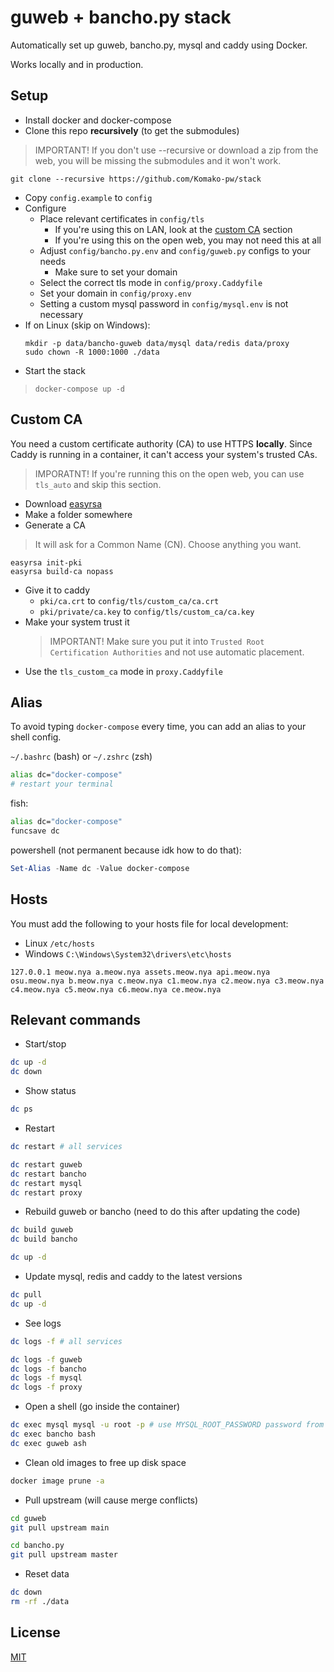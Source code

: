# guweb + bancho.py stack
Automatically set up guweb, bancho.py, mysql and caddy using Docker.

Works locally and in production.

## Setup

- Install docker and docker-compose
- Clone this repo **recursively** (to get the submodules)
> IMPORTANT! If you don't use --recursive or download a zip from the web, you will be missing the submodules and it won't work.
```
git clone --recursive https://github.com/Komako-pw/stack
```
- Copy `config.example` to `config`
- Configure
    - Place relevant certificates in `config/tls`
        - If you're using this on LAN, look at the [custom CA](#custom-ca) section
        - If you're using this on the open web, you may not need this at all
    - Adjust `config/bancho.py.env` and `config/guweb.py` configs to your needs
        - Make sure to set your domain
    - Select the correct tls mode in `config/proxy.Caddyfile`
    - Set your domain in `config/proxy.env`
    - Setting a custom mysql password in `config/mysql.env` is not necessary
- If on Linux (skip on Windows):
    ```
    mkdir -p data/bancho-guweb data/mysql data/redis data/proxy
    sudo chown -R 1000:1000 ./data
    ```
- Start the stack
> `docker-compose up -d`

## Custom CA
You need a custom certificate authority (CA) to use HTTPS **locally**. Since Caddy is running in a container, it can't access your system's trusted CAs.

> IMPORATNT! If you're running this on the open web, you can use `tls_auto` and skip this section.

- Download [easyrsa](https://github.com/OpenVPN/easy-rsa/releases)
- Make a folder somewhere
- Generate a CA
> It will ask for a Common Name (CN). Choose anything you want.

```
easyrsa init-pki
easyrsa build-ca nopass
```

- Give it to caddy
    - `pki/ca.crt` to `config/tls/custom_ca/ca.crt`
    - `pki/private/ca.key` to `config/tls/custom_ca/ca.key`
- Make your system trust it
    > IMPORTANT! Make sure you put it into `Trusted Root Certification Authorities` and not use automatic placement.
- Use the `tls_custom_ca` mode in `proxy.Caddyfile`

## Alias
To avoid typing `docker-compose` every time, you can add an alias to your shell config.

`~/.bashrc` (bash) or `~/.zshrc` (zsh)
```sh
alias dc="docker-compose"
# restart your terminal
```

fish:
```sh
alias dc="docker-compose"
funcsave dc
```

powershell (not permanent because idk how to do that):
```ps1
Set-Alias -Name dc -Value docker-compose
```

## Hosts
You must add the following to your hosts file for local development:

- Linux `/etc/hosts`
- Windows `C:\Windows\System32\drivers\etc\hosts`

```
127.0.0.1 meow.nya a.meow.nya assets.meow.nya api.meow.nya osu.meow.nya b.meow.nya c.meow.nya c1.meow.nya c2.meow.nya c3.meow.nya c4.meow.nya c5.meow.nya c6.meow.nya ce.meow.nya
```

## Relevant commands

- Start/stop
```sh
dc up -d
dc down
```

- Show status
```sh
dc ps
```

- Restart
```sh
dc restart # all services

dc restart guweb
dc restart bancho
dc restart mysql
dc restart proxy
```

- Rebuild guweb or bancho (need to do this after updating the code)
```sh
dc build guweb
dc build bancho

dc up -d
```

- Update mysql, redis and caddy to the latest versions
```sh
dc pull
dc up -d
```

- See logs
```sh
dc logs -f # all services

dc logs -f guweb
dc logs -f bancho
dc logs -f mysql
dc logs -f proxy
```

- Open a shell (go inside the container)
```sh
dc exec mysql mysql -u root -p # use MYSQL_ROOT_PASSWORD password from ./config/mysql.env
dc exec bancho bash
dc exec guweb ash
```

- Clean old images to free up disk space
```sh
docker image prune -a
```

- Pull upstream (will cause merge conflicts)
```sh
cd guweb
git pull upstream main

cd bancho.py
git pull upstream master
```

- Reset data
```sh
dc down
rm -rf ./data
```

## License
[MIT](./LICENSE)
